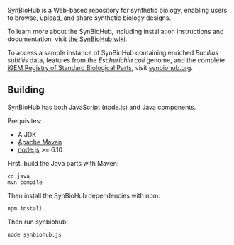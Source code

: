 SynBioHub is a Web-based repository for synthetic biology, enabling users to browse, upload, and share synthetic biology designs.

To learn more about the SynBioHub, including installation instructions and documentation, visit [the SynBioHub wiki](http://wiki.synbiohub.org).
 
To access a sample instance of SynBioHub containing enriched _Bacillus subtilis_ data, features from the _Escherichia coli_ genome, and the complete [iGEM Registry of Standard Biological Parts](http://parts.igem.org/Main_Page), visit [synbiohub.org](http://synbiohub.org).


Building
--------

SynBioHub has both JavaScript (node.js) and Java components.

Prequisites:

* A JDK
* [Apache Maven](https://maven.apache.org/)
* [node.js](https://nodejs.org/en/) >= 6.10

First, build the Java parts with Maven:

    cd java
    mvn compile

Then install the SynBioHub dependencies with npm:

    npm install

Then run synbiohub:

    node synbiohub.js







 
